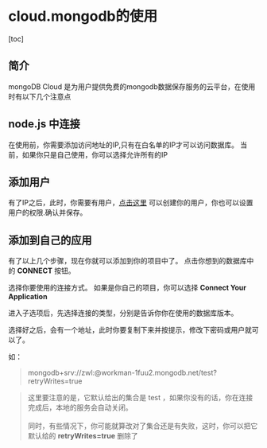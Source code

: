 # cloud.mongodb的使用
[toc]

## 简介
mongoDB Cloud 是为用户提供免费的mongodb数据保存服务的云平台，在使用时有以下几个注意点

## node.js 中连接
在使用前，你需要添加访问地址的IP,只有在白名单的IP才可以访问数据库。
当前，如果你只是自己使用，你可以选择允许所有的IP

## 添加用户
有了IP之后，此时，你需要有用户，[点击这里](https://cloud.mongodb.com/v2/5b162c74c0c6e37074bc35e4#clusters/security/users) 可以创建你的用户，你也可以设置用户的权限.确认并保存。

## 添加到自己的应用
有了以上几个步骤，现在你就可以添加到你的项目中了。
点击你想到的数据库中的 **CONNECT** 按钮。

选择你要使用的连接方式。
如果是你自己的项目，你可以选择 **Connect Your Application** 

进入子选项后，先选择连接的类型，分别是告诉你你在使用的数据库版本。

选择好之后，会有一个地址，此时你要复制下来并按提示，修改下密码或用户就可以了。

如：
> mongodb+srv://zwl:<PASSWORD>@workman-1fuu2.mongodb.net/test?retryWrites=true

> 这里要注意的是，它默认给出的集合是 test ，如果你没有的话，你在连接完成后，本地的服务会自动关闭。<br/><br/>同时，有些情况下，你可能就算改对了集合还是有失败，这时，你可以把它默认给的 **retryWrites=true** 删除了

